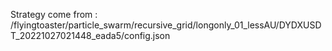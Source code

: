 Strategy come from : /flyingtoaster/particle_swarm/recursive_grid/longonly_01_lessAU/DYDXUSDT_20221027021448_eada5/config.json